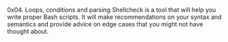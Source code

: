 0x04. Loops, conditions and parsing
Shellcheck is a tool that will help you write proper Bash scripts. It will make recommendations on your syntax and semantics and provide advice on edge cases that you might not have thought about.
